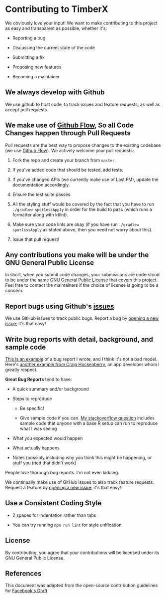 # Contributing to TimberX

We obviously love your input! We want to make contributing to this project as easy and transparent as possible, whether it's:

- Reporting a bug

- Discussing the current state of the code

- Submitting a fix

- Proposing new features

- Becoming a maintainer

## We always develop with Github

We use github to host code, to track issues and feature requests, as well as accept pull requests.

## We make use of [Github Flow](https://guides.github.com/introduction/flow/index.html), So all Code Changes happen through Pull Requests

Pull requests are the best way to propose changes to the existing codebase (we use [Github Flow](https://guides.github.com/introduction/flow/index.html)). We actively welcome your pull requests:

1. Fork the repo and create your branch from `master`.

2. If you've added code that should be tested, add tests.

3. If you've changed APIs (we currently make use of Last.FM), update the documentation accordingly.

4. Ensure the test suite passes.

5. All the styling stuff would be covered by the fact that you have to run `./gradlew spotlessApply` in order for the build to pass (which runs a formatter along with ktlint).

6. Make sure your code lints are okay (if you have run `./gradlew spotlessApply` as stated above, then you need not worry about this).

7. Issue that pull request!

## Any contributions you make will be under the GNU General Public License

In short, when you submit code changes, your submissions are understood to be under the same [GNU General Public License](https://www.gnu.org/licenses/) that covers this project. Feel free to contact the maintainers if the choice of license is going to be a concern.

## Report bugs using Github's [issues](https://github.com/naman14/TimberX/issues)

We use GitHub issues to track public bugs. Report a bug by [opening a new issue](https://github.com/naman14/TimberX/issues/new?template=Bug_report.md); it's that easy!

## Write bug reports with detail, background, and sample code

[This is an example](https://stackoverflow.com/q/48849725/7354463) of a bug report I wrote, and I think it's not a bad model. Here's [another example from Craig Hockenberry](http://www.openradar.me/11905408), an app developer whom I greatly respect.

**Great Bug Reports** tend to have:

- A quick summary and/or background

- Steps to reproduce

  - Be specific!

  - Give sample code if you can. [My stackoverflow question](https://stackoverflow.com/q/53482699/7354463) includes sample code that *anyone* with a base R setup can run to reproduce what I was seeing

- What you expected would happen

- What actually happens

- Notes (possibly including why you think this might be happening, or stuff you tried that didn't work)

People *love* thorough bug reports. I'm not even kidding.

We continually make use of GitHub issues to also track feature requests. Request a feature by [opening a new issue](https://github.com/naman14/TimberX/issues/new?template=Feature_request.md); it's that easy!

## Use a Consistent Coding Style

* 2 spaces for indentation rather than tabs

* You can try running `npm run lint` for style unification

## License

By contributing, you agree that your contributions will be licensed under its GNU General Public License.

## References

This document was adapted from the open-source contribution guidelines for [Facebook's Draft](https://github.com/facebook/draft-js/blob/a9316a723f9e918afde44dea68b5f9f39b7d9b00/CONTRIBUTING.md)
